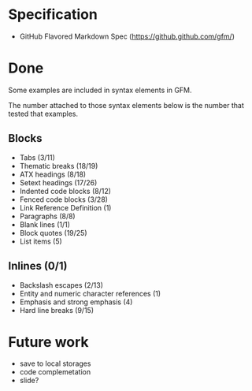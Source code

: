 # Specification
* GitHub Flavored Markdown Spec (https://github.github.com/gfm/)

# Done
Some examples are included in syntax elements in GFM.

The number attached to those syntax elements below is the number that tested that examples.

## Blocks
* Tabs (3/11)
* Thematic breaks (18/19)
* ATX headings (8/18)
* Setext headings (17/26)
* Indented code blocks (8/12)
* Fenced code blocks (3/28)
* Link Reference Definition (1)
* Paragraphs (8/8)
* Blank lines (1/1)
* Block quotes (19/25)
* List items (5)

## Inlines (0/1)
* Backslash escapes (2/13)
* Entity and numeric character references (1)
* Emphasis and strong emphasis (4)
* Hard line breaks (9/15)

# Future work
* save to local storages
* code complemetation
* slide?